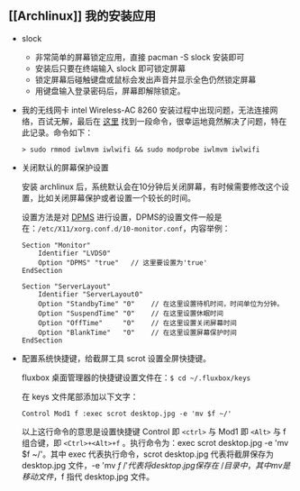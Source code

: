 ## [[Archlinux]] 我的安装应用

+   slock
    -   非常简单的屏幕锁定应用，直接 pacman -S slock 安装即可
    -   安装后只要在终端输入 slock 即可锁定屏幕
    -   锁定屏幕后碰触键盘或鼠标会发出声音并显示全色仍然锁定屏幕
    -   用键盘输入登录密码后，屏幕即解除锁定。

+   我的无线网卡 intel Wireless-AC 8260 安装过程中出现问题，无法连接网络，百试无解，最后在 [这里][1] 找到一段命令，很幸运地竟然解决了问题，特在此记录。命令如下：

        > sudo rmmod iwlmvm iwlwifi && sudo modprobe iwlmvm iwlwifi

+   关闭默认的屏幕保护设置

    安装 archlinux 后，系统默认会在10分钟后关闭屏幕，有时候需要修改这个设置，比如关闭屏幕保护或者设置一个较长的时间。

    设置方法是对 [DPMS][2] 进行设置，DPMS的设置文件一般是在：`/etc/X11/xorg.conf.d/10-monitor.conf`，内容举例：

        Section "Monitor"
            Identifier "LVDS0"
            Option "DPMS" "true"   // 这里要设置为'true'
        EndSection

        Section "ServerLayout"
            Identifier "ServerLayout0"
            Option "StandbyTime" "0"    // 在这里设置待机时间，时间单位为分钟。
            Option "SuspendTime" "0"    // 在这里设置休眠时间
            Option "OffTime"     "0"    // 在这里设置关闭屏幕时间
            Option "BlankTime"   "0"    // 在这里设置屏幕保护时间
        EndSection        
        
+   配置系统快捷键，给截屏工具 scrot 设置全屏快捷键。

    fluxbox 桌面管理器的快捷键设置文件在：`$ cd ~/.fluxbox/keys`

    在 keys 文件尾部添加以下文字：

        Control Mod1 f :exec scrot desktop.jpg -e 'mv $f ~/'

    以上这行命令的意思是设置快捷键 Control 即 `<ctrl>` 与 Mod1 即 `<Alt>` 与 f 组合键，即 `<Ctrl>+<Alt>+f` 。执行命令为：exec scrot desktop.jpg -e 'mv $f ~/'。其中 exec 代表执行命令，scrot desktop.jpg 代表将截屏保存为 desktop.jpg 文件，-e 'mv $f ~/' 代表将 desktop.jpg 保存在 ~/ 目录中，其中 mv 是移动文件，$f 指代 desktop.jpg 文件。


[1]: https://forum.manjaro.org/t/problems-getting-network-address-via-wireless/5007/2 "Problems getting network address via wireless"
[2]: https://wiki.archlinux.org/index.php/Display_Power_Management_Signaling "Display Power Management Signaling"
